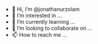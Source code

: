 - 👋 Hi, I’m @jonathanurzolam
- 👀 I’m interested in ...
- 🌱 I’m currently learning ...
- 💞️ I’m looking to collaborate on ...
- 📫 How to reach me ...

<!---
jonathanurzolam/jonathanurzolam is a ✨ special ✨ repository because its `README.md` (this file) appears on your GitHub profile.
You can click the Preview link to take a look at your changes.
--->
